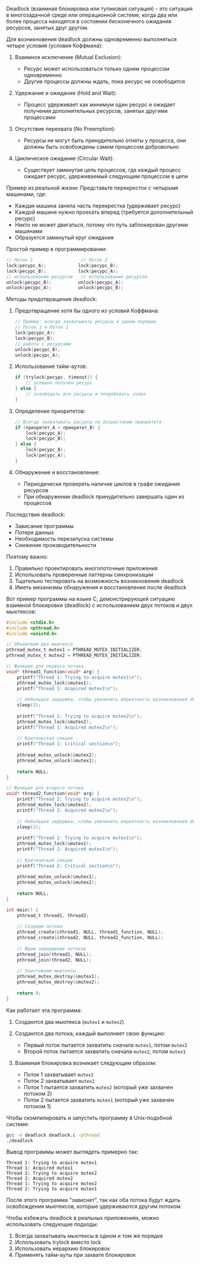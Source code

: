 Deadlock (взаимная блокировка или тупиковая ситуация) - это ситуация в многозадачной среде или операционной системе, когда два или более процесса находятся в состоянии бесконечного ожидания ресурсов, занятых друг другом.

Для возникновения deadlock должны одновременно выполняться четыре условия (условия Коффмана):

1. Взаимное исключение (Mutual Exclusion):
   - Ресурс может использоваться только одним процессом одновременно
   - Другие процессы должны ждать, пока ресурс не освободится

2. Удержание и ожидание (Hold and Wait):
   - Процесс удерживает как минимум один ресурс и ожидает получения дополнительных ресурсов, занятых другими процессами

3. Отсутствие перехвата (No Preemption):
   - Ресурсы не могут быть принудительно отняты у процесса, они должны быть освобождены самим процессом добровольно

4. Циклическое ожидание (Circular Wait):
   - Существует замкнутая цепь процессов, где каждый процесс ожидает ресурс, удерживаемый следующим процессом в цепи

Пример из реальной жизни:
Представьте перекресток с четырьмя машинами, где:
- Каждая машина заняла часть перекрестка (удерживает ресурс)
- Каждой машине нужно проехать вперед (требуется дополнительный ресурс)
- Никто не может двигаться, потому что путь заблокирован другими машинами
- Образуется замкнутый круг ожидания

Простой пример в программировании:
```c
// Поток 1                  // Поток 2
lock(ресурс_A);            lock(ресурс_B);
lock(ресурс_B);            lock(ресурс_A);
// использование ресурсов   // использование ресурсов
unlock(ресурс_B);          unlock(ресурс_A);
unlock(ресурс_A);          unlock(ресурс_B);
```

Методы предотвращения deadlock:

1. Предотвращение хотя бы одного из условий Коффмана:
   ```c
   // Пример: всегда захватывать ресурсы в одном порядке
   // Поток 1 и Поток 2
   lock(ресурс_A);
   lock(ресурс_B);
   // работа с ресурсами
   unlock(ресурс_B);
   unlock(ресурс_A);
   ```

2. Использование тайм-аутов:
   ```c
   if (trylock(ресурс, timeout)) {
       // успешно получен ресурс
   } else {
       // освободить все ресурсы и попробовать снова
   }
   ```

3. Определение приоритетов:
   ```c
   // Всегда захватывать ресурсы по возрастанию приоритета
   if (приоритет_A < приоритет_B) {
       lock(ресурс_A);
       lock(ресурс_B);
   } else {
       lock(ресурс_B);
       lock(ресурс_A);
   }
   ```

4. Обнаружение и восстановление:
   - Периодически проверять наличие циклов в графе ожидания ресурсов
   - При обнаружении deadlock принудительно завершать один из процессов

Последствия deadlock:
- Зависание программы
- Потеря данных
- Необходимость перезапуска системы
- Снижение производительности

Поэтому важно:
1. Правильно проектировать многопоточные приложения
2. Использовать проверенные паттерны синхронизации
3. Тщательно тестировать на возможность возникновения deadlock
4. Иметь механизмы обнаружения и восстановления после deadlock





Вот пример программы на языке C, демонстрирующей ситуацию взаимной блокировки (deadlock) с использованием двух потоков и двух мьютексов:

```c
#include <stdio.h>
#include <pthread.h>
#include <unistd.h>

// Объявляем два мьютекса
pthread_mutex_t mutex1 = PTHREAD_MUTEX_INITIALIZER;
pthread_mutex_t mutex2 = PTHREAD_MUTEX_INITIALIZER;

// Функция для первого потока
void* thread1_function(void* arg) {
    printf("Thread 1: Trying to acquire mutex1\n");
    pthread_mutex_lock(&mutex1);
    printf("Thread 1: Acquired mutex1\n");
    
    // Небольшая задержка, чтобы увеличить вероятность возникновения deadlock
    sleep(1);
    
    printf("Thread 1: Trying to acquire mutex2\n");
    pthread_mutex_lock(&mutex2);
    printf("Thread 1: Acquired mutex2\n");
    
    // Критическая секция
    printf("Thread 1: Critical section\n");
    
    pthread_mutex_unlock(&mutex2);
    pthread_mutex_unlock(&mutex1);
    
    return NULL;
}

// Функция для второго потока
void* thread2_function(void* arg) {
    printf("Thread 2: Trying to acquire mutex2\n");
    pthread_mutex_lock(&mutex2);
    printf("Thread 2: Acquired mutex2\n");
    
    // Небольшая задержка, чтобы увеличить вероятность возникновения deadlock
    sleep(1);
    
    printf("Thread 2: Trying to acquire mutex1\n");
    pthread_mutex_lock(&mutex1);
    printf("Thread 2: Acquired mutex1\n");
    
    // Критическая секция
    printf("Thread 2: Critical section\n");
    
    pthread_mutex_unlock(&mutex1);
    pthread_mutex_unlock(&mutex2);
    
    return NULL;
}

int main() {
    pthread_t thread1, thread2;
    
    // Создаем потоки
    pthread_create(&thread1, NULL, thread1_function, NULL);
    pthread_create(&thread2, NULL, thread2_function, NULL);
    
    // Ждем завершения потоков
    pthread_join(thread1, NULL);
    pthread_join(thread2, NULL);
    
    // Уничтожаем мьютексы
    pthread_mutex_destroy(&mutex1);
    pthread_mutex_destroy(&mutex2);
    
    return 0;
}
```

Как работает эта программа:

1. Создаются два мьютекса (`mutex1` и `mutex2`).

2. Создаются два потока, каждый выполняет свою функцию:
   - Первый поток пытается захватить сначала `mutex1`, потом `mutex2`
   - Второй поток пытается захватить сначала `mutex2`, потом `mutex1`

3. Взаимная блокировка возникает следующим образом:
   - Поток 1 захватывает `mutex1`
   - Поток 2 захватывает `mutex2`
   - Поток 1 пытается захватить `mutex2` (который уже захвачен потоком 2)
   - Поток 2 пытается захватить `mutex1` (который уже захвачен потоком 1)

Чтобы скомпилировать и запустить программу в Unix-подобной системе:
```bash
gcc -o deadlock deadlock.c -pthread
./deadlock
```

Вывод программы может выглядеть примерно так:
```
Thread 1: Trying to acquire mutex1
Thread 1: Acquired mutex1
Thread 2: Trying to acquire mutex2
Thread 2: Acquired mutex2
Thread 1: Trying to acquire mutex2
Thread 2: Trying to acquire mutex1
```

После этого программа "зависнет", так как оба потока будут ждать освобождения мьютексов, которые удерживаются другим потоком.

Чтобы избежать deadlock в реальных приложениях, можно использовать следующие подходы:
1. Всегда захватывать мьютексы в одном и том же порядке
2. Использовать trylock вместо lock
3. Использовать иерархию блокировок
4. Применять тайм-ауты при захвате блокировок